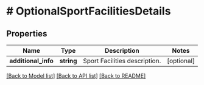 # # OptionalSportFacilitiesDetails

## Properties

Name | Type | Description | Notes
------------ | ------------- | ------------- | -------------
**additional_info** | **string** | Sport Facilities description. | [optional]

[[Back to Model list]](../../README.md#models) [[Back to API list]](../../README.md#endpoints) [[Back to README]](../../README.md)
